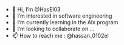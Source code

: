 - 👋 Hi, I’m @HasEl03
- 👀 I’m interested in software engineering
- 🌱 I’m currently learning in the Alx program
- 💞️ I’m looking to collaborate on ...
- 📫 How to reach me : @hassan_0102el

<!---
HasEl03/HasEl03 is a ✨ special ✨ repository because its `README.md` (this file) appears on your GitHub profile.
You can click the Preview link to take a look at your changes.
--->

